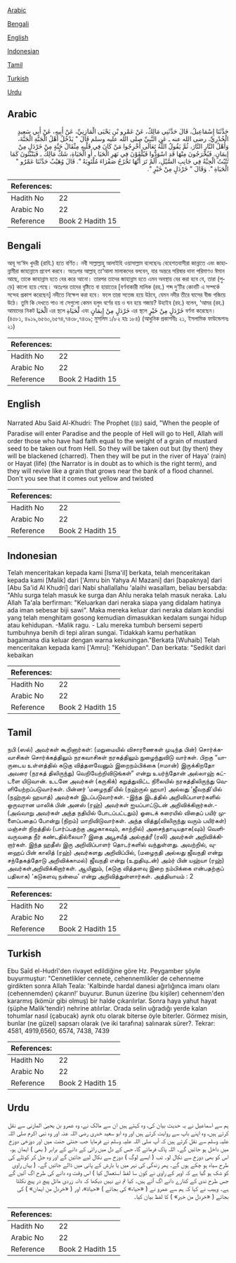 [Arabic](#arabic)

[Bengali](#bengali)

[English](#english)

[Indonesian](#indonesian)

[Tamil](#tamil)

[Turkish](#turkish)

[Urdu](#urdu)

## Arabic


<div dir="rtl" lang="ar" style={{fontSize:'larger',backgroundColor:'#f8f9fa',padding:20}}>
حَدَّثَنَا إِسْمَاعِيلُ، قَالَ حَدَّثَنِي مَالِكٌ، عَنْ عَمْرِو بْنِ يَحْيَى الْمَازِنِيِّ، عَنْ أَبِيهِ، عَنْ أَبِي سَعِيدٍ الْخُدْرِيِّ، رضى الله عنه ـ عَنِ النَّبِيِّ صلى الله عليه وسلم قَالَ ‏"‏ يَدْخُلُ أَهْلُ الْجَنَّةِ الْجَنَّةَ، وَأَهْلُ النَّارِ النَّارَ، ثُمَّ يَقُولُ اللَّهُ تَعَالَى أَخْرِجُوا مَنْ كَانَ فِي قَلْبِهِ مِثْقَالُ حَبَّةٍ مِنْ خَرْدَلٍ مِنْ إِيمَانٍ‏.‏ فَيُخْرَجُونَ مِنْهَا قَدِ اسْوَدُّوا فَيُلْقَوْنَ فِي نَهَرِ الْحَيَا ـ أَوِ الْحَيَاةِ، شَكَّ مَالِكٌ ـ فَيَنْبُتُونَ كَمَا تَنْبُتُ الْحِبَّةُ فِي جَانِبِ السَّيْلِ، أَلَمْ تَرَ أَنَّهَا تَخْرُجُ صَفْرَاءَ مُلْتَوِيَةً ‏"‏‏.‏ قَالَ وُهَيْبٌ حَدَّثَنَا عَمْرٌو ‏"‏ الْحَيَاةِ ‏"‏‏.‏ وَقَالَ ‏"‏ خَرْدَلٍ مِنْ خَيْرٍ ‏"‏‏.‏
</div>
<div style={{backgroundColor:'#f8f9fa',padding:20, marginBottom: 10}}><table> <thead> <tr> <th>References:</th> <th></th> </tr> </thead> <tbody><tr><td>Hadith No</td><td>22</td></tr><tr><td>Arabic No</td><td>22</td></tr><tr><td>Reference</td><td>Book 2 Hadith 15</td></tr></tbody></table></div>

## Bengali


<div dir="ltr" lang="bn" style={{fontSize:'larger',backgroundColor:'#f8f9fa',padding:20}}>
আবূ সা‘ঈদ খুদরী (রাযি.) হতে বর্ণিত। নবী সাল্লাল্লাহু আলাইহি ওয়াসাল্লাম বলেছেনঃ বেহেশতবাসীরা জান্নাতে এবং জাহান্নামীরা জাহান্নামে প্রবেশ করবে। অতঃপর আল্লাহ্ তা‘আলা মালাকদের বলবেন, যার অন্তরে সরিষার দানা পরিমাণও ঈমান আছে, তাকে জাহান্নাম হতে বের করে আনো। তারপর তাদের জাহান্নাম হতে এমন অবস্থায় বের করা হবে যে, তারা (পুড়ে) কালো হয়ে গেছে। অতঃপর তাদের বৃষ্টিতে বা হায়াতের [বর্ণনাকারী মালিক (রহ.) শব্দ দু’টির কোনটি এ সম্পর্কে সন্দেহ প্রকাশ করেছেন] নদীতে নিক্ষেপ করা হবে। ফলে তারা সতেজ হয়ে উঠবে, যেমন নদীর তীরে ঘাসের বীজ গজিয়ে উঠে। তুমি কি দেখতে পাও না সেগুলো কেমন হলুদ বর্ণের হয় ও ঘন হয়ে গজায়? উহাইব (রহ.) বলেন, ‘আমর (রহ.) আমাদের নিকট الْحَيَا এর স্থলে لْحَيَاةِ এবং خَرْدَلٍ مِنْ إِيمَانٍ এর স্থলে خَرْدَلٍ مِنْ خَيْرٍ বর্ণনা করেছেন। (৪৫৮১, ৪৯১৯,৬৫৬০,৬৫৭৪,৭৪৩৮,৭৪৩৯; মুসলিম ১/৮২ হাঃ ১৮৪) (আধুনিক প্রকাশনীঃ ২১, ইসলামিক ফাউন্ডেশনঃ ২১)
</div>
<div style={{backgroundColor:'#f8f9fa',padding:20, marginBottom: 10}}><table> <thead> <tr> <th>References:</th> <th></th> </tr> </thead> <tbody><tr><td>Hadith No</td><td>22</td></tr><tr><td>Arabic No</td><td>22</td></tr><tr><td>Reference</td><td>Book 2 Hadith 15</td></tr></tbody></table></div>

## English


<div dir="ltr" lang="en" style={{fontSize:'larger',backgroundColor:'#f8f9fa',padding:20}}>
Narrated Abu Said Al-Khudri: The Prophet (ﷺ) said, "When the people of Paradise will enter Paradise and the people of Hell will go to Hell, Allah will order those who have had faith equal to the weight of a grain of mustard seed to be taken out from Hell. So they will be taken out but (by then) they will be blackened (charred). Then they will be put in the river of Haya' (rain) or Hayat (life) (the Narrator is in doubt as to which is the right term), and they will revive like a grain that grows near the bank of a flood channel. Don't you see that it comes out yellow and twisted
</div>
<div style={{backgroundColor:'#f8f9fa',padding:20, marginBottom: 10}}><table> <thead> <tr> <th>References:</th> <th></th> </tr> </thead> <tbody><tr><td>Hadith No</td><td>22</td></tr><tr><td>Arabic No</td><td>22</td></tr><tr><td>Reference</td><td>Book 2 Hadith 15</td></tr></tbody></table></div>

## Indonesian


<div dir="ltr" lang="id" style={{fontSize:'larger',backgroundColor:'#f8f9fa',padding:20}}>
Telah menceritakan kepada kami [Isma'il] berkata, telah menceritakan kepada kami [Malik] dari ['Amru bin Yahya Al Mazani] dari [bapaknya] dari [Abu Sa'id Al Khudri] dari Nabi shallallahu 'alaihi wasallam, beliau bersabda: "Ahlu surga telah masuk ke surga dan Ahlu neraka telah masuk neraka. Lalu Allah Ta'ala berfirman: "Keluarkan dari neraka siapa yang didalam hatinya ada iman sebesar biji sawi". Maka mereka keluar dari neraka dalam kondisi yang telah menghitam gosong kemudian dimasukkan kedalam sungai hidup atau kehidupan. -Malik ragu. - Lalu mereka tumbuh bersemi seperti tumbuhnya benih di tepi aliran sungai. Tidakkah kamu perhatikan bagaimana dia keluar dengan warna kekuningan."Berkata [Wuhaib] Telah menceritakan kepada kami ['Amru]: "Kehidupan". Dan berkata: "Sedikit dari kebaikan
</div>
<div style={{backgroundColor:'#f8f9fa',padding:20, marginBottom: 10}}><table> <thead> <tr> <th>References:</th> <th></th> </tr> </thead> <tbody><tr><td>Hadith No</td><td>22</td></tr><tr><td>Arabic No</td><td>22</td></tr><tr><td>Reference</td><td>Book 2 Hadith 15</td></tr></tbody></table></div>

## Tamil


<div dir="ltr" lang="ta" style={{fontSize:'larger',backgroundColor:'#f8f9fa',padding:20}}>
நபி (ஸல்) அவர்கள் கூறினார்கள்: (மறுமையில் விசாரணைகள் முடிந்த பின்) சொர்க்கவாசிகள் சொர்க்கத்திலும் நரகவாசிகள் நரகத்திலும் நுழைந்துவிடு வார்கள். பிறகு “யாருடைய உள்ளத்தில் கடுகு வித்தளவேனும் இறைநம்பிக்கை (ஈமான்) இருக்கிறதோ அவரை (நரகத் திலிருந்து) வெறியேற்றிவிடுங்கள்” என்று உயர்ந்தோன் அல்லாஹ் கட்டளை யிடுவான். உடனே அவர்கள் (கருகிக்) கறுத்துவிட்ட நிலையில் நரகத்திலிருந்து வெளியேற்றப்படுவார்கள். பின்னர் ‘மழைநதி’யில் (நஹ்ருல் ஹயா) அல்லது ‘ஜீவநதி’யில் (நஹ்ருல் ஹயாத்) அவர்கள் இடப்படுவார்கள். -இந்த இடத்தில் அறிவிப்பாளர்களில் ஒருவரான மாலிக் பின் அனஸ் (ரஹ்) அவர்கள் ஐயப்பாட்டுடன் அறிவிக்கிறார்கள்.- (அவ்வாறு அவர்கள் அந்த நதியில் போடப்பட்டதும்) ஓடைக் கரையில் விதைப் பயிர் முளைப்பதைப் போன்று (நிறம்) மாறிவிடுவார்கள். அந்த வித்து(விலிருந்து வரும் பயிர்கள்) மஞ்சள் நிறத்தில் (பார்ப்பதற்கு அழகாகவும், காற்றில்) அசைந்தாடியதாக(வும்) வெளிவருவதை நீர் கண்டதில்லையா? இதை அபூசயீத் அல்குத்ரீ (ரலி) அவர்கள் அறிவிக்கிறார்கள். இந்த ஹதீஸ் இரு அறிவிப்பாளர் தொடர்களில் வந்துள்ளது. அவற்றில், வுஹைப் பின் காலித் (ரஹ்) அவர்களது அறிவிப்பில், (மழைநதி அல்லது ஜீவநதி என்று சந்தேகத்தோடு அறிவிக்காமல்) ஜீவநதி என்று (உறுதியுடன்) அம்ர் பின் யஹ்யா (ரஹ்) அவர்கள்அறிவிக்கிறார்கள். ஆயினும், (கடுகு வித்தளவு இறை நம்பிக்கை என்பதற்குப் பதிலாக) ‘கடுகளவு நன்மை’ என்று அறிவித்துள்ளார்கள். அத்தியாயம் : 2
</div>
<div style={{backgroundColor:'#f8f9fa',padding:20, marginBottom: 10}}><table> <thead> <tr> <th>References:</th> <th></th> </tr> </thead> <tbody><tr><td>Hadith No</td><td>22</td></tr><tr><td>Arabic No</td><td>22</td></tr><tr><td>Reference</td><td>Book 2 Hadith 15</td></tr></tbody></table></div>

## Turkish


<div dir="ltr" lang="tr" style={{fontSize:'larger',backgroundColor:'#f8f9fa',padding:20}}>
Ebu Saîd el-Hudrî'den rivayet edildiğine göre Hz. Peygamber şöyle buyurmuştur: "Cennetlikler cennete, cehennemlikler de cehenneme girdikten sonra Allah Teala: 'Kalbinde hardal danesi ağırlığınca imanı olanı (cehennemden) çıkarın!’ buyurur. Bunun üzerine (bu kişiler) cehennem'den kararmış (kömür gibi olmuş) bir halde çıkarılırlar. Sonra haya yahut hayat (şüphe Malik'tendir) nehrine atılırlar. Orada selin uğradığı yerde kalan tohumlar nasıl (çabucak) ayrık otu olarak biterse öyle biterler. Görmez misin, bunlar (ne güzel) sapsarı olarak (ve iki tarafına) salınarak sürer?. Tekrar: 4581, 4919,6560, 6574, 7438, 7439
</div>
<div style={{backgroundColor:'#f8f9fa',padding:20, marginBottom: 10}}><table> <thead> <tr> <th>References:</th> <th></th> </tr> </thead> <tbody><tr><td>Hadith No</td><td>22</td></tr><tr><td>Arabic No</td><td>22</td></tr><tr><td>Reference</td><td>Book 2 Hadith 15</td></tr></tbody></table></div>

## Urdu


<div dir="rtl" lang="ur" style={{fontSize:'larger',backgroundColor:'#f8f9fa',padding:20}}>
ہم سے اسماعیل نے یہ حدیث بیان کی، وہ کہتے ہیں ان سے مالک نے، وہ عمرو بن یحییٰ المازنی سے نقل کرتے ہیں، وہ اپنے باپ سے روایت کرتے ہیں اور وہ ابو سعید خدری رضی اللہ عنہ اور وہ نبی اکرم صلی اللہ علیہ وسلم سے نقل کرتے ہیں کہ آپ صلی اللہ علیہ وسلم نے فرمایا جب جنتی جنت میں اور دوزخی دوزخ میں داخل ہو جائیں گے۔ اللہ پاک فرمائے گا، جس کے دل میں رائی کے دانے کے برابر ( بھی ) ایمان ہو، اس کو بھی دوزخ سے نکال لو۔ تب ( ایسے لوگ ) دوزخ سے نکال لیے جائیں گے اور وہ جل کر کوئلے کی طرح سیاہ ہو چکے ہوں گے۔ پھر زندگی کی نہر میں یا بارش کے پانی میں ڈالے جائیں گے۔ ( یہاں راوی کو شک ہو گیا ہے کہ اوپر کے راوی نے کون سا لفظ استعمال کیا ) اس وقت وہ دانے کی طرح اگ آئیں گے جس طرح ندی کے کنارے دانے اگ آتے ہیں۔ کیا تم نے نہیں دیکھا کہ دانہ زردی مائل پیچ در پیچ نکلتا ہے۔ وہیب نے کہا کہ ہم سے عمرو نے ( «حياء» کی بجائے ) «حياة»،‏‏‏‏ اور ( «خردل من ايمان» ) کی بجائے ( «خردل من خير» ) کا لفظ بیان کیا۔
</div>
<div style={{backgroundColor:'#f8f9fa',padding:20, marginBottom: 10}}><table> <thead> <tr> <th>References:</th> <th></th> </tr> </thead> <tbody><tr><td>Hadith No</td><td>22</td></tr><tr><td>Arabic No</td><td>22</td></tr><tr><td>Reference</td><td>Book 2 Hadith 15</td></tr></tbody></table></div>